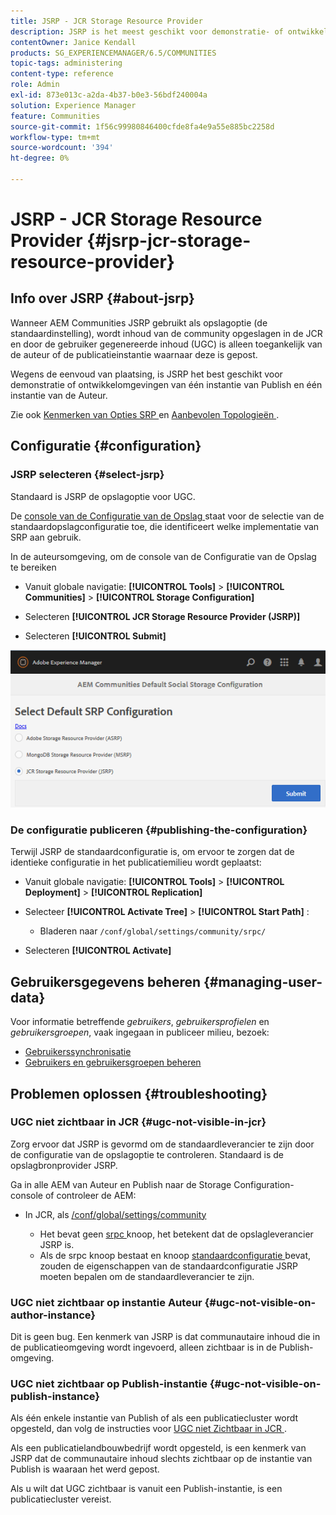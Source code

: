 ```yaml
---
title: JSRP - JCR Storage Resource Provider
description: JSRP is het meest geschikt voor demonstratie- of ontwikkelomgevingen van één Publish-instantie en één Author-instantie
contentOwner: Janice Kendall
products: SG_EXPERIENCEMANAGER/6.5/COMMUNITIES
topic-tags: administering
content-type: reference
role: Admin
exl-id: 873e013c-a2da-4b37-b0e3-56bdf240004a
solution: Experience Manager
feature: Communities
source-git-commit: 1f56c99980846400cfde8fa4e9a55e885bc2258d
workflow-type: tm+mt
source-wordcount: '394'
ht-degree: 0%

---
```


# JSRP - JCR Storage Resource Provider {#jsrp-jcr-storage-resource-provider}

## Info over JSRP {#about-jsrp}

Wanneer AEM Communities JSRP gebruikt als opslagoptie (de standaardinstelling), wordt inhoud van de community opgeslagen in de JCR en door de gebruiker gegenereerde inhoud (UGC) is alleen toegankelijk van de auteur of de publicatieinstantie waarnaar deze is gepost.

Wegens de eenvoud van plaatsing, is JSRP het best geschikt voor demonstratie of ontwikkelomgevingen van één instantie van Publish en één instantie van de Auteur.

Zie ook [ Kenmerken van Opties SRP ](working-with-srp.md#characteristics-of-srp-options) en [ Aanbevolen Topologieën ](topologies.md).

## Configuratie {#configuration}

### JSRP selecteren {#select-jsrp}

Standaard is JSRP de opslagoptie voor UGC.

De [ console van de Configuratie van de Opslag ](srp-config.md) staat voor de selectie van de standaardopslagconfiguratie toe, die identificeert welke implementatie van SRP aan gebruik.

In de auteursomgeving, om de console van de Configuratie van de Opslag te bereiken

* Vanuit globale navigatie: **[!UICONTROL Tools]** > **[!UICONTROL Communities]** > **[!UICONTROL Storage Configuration]**

* Selecteren **[!UICONTROL JCR Storage Resource Provider (JSRP)]**

* Selecteren **[!UICONTROL Submit]**

![ jsrp-configuration ](assets/jsrp-configuration.png)

### De configuratie publiceren {#publishing-the-configuration}

Terwijl JSRP de standaardconfiguratie is, om ervoor te zorgen dat de identieke configuratie in het publicatiemilieu wordt geplaatst:

* Vanuit globale navigatie: **[!UICONTROL Tools]** > **[!UICONTROL Deployment]** > **[!UICONTROL Replication]**
* Selecteer **[!UICONTROL Activate Tree]** > **[!UICONTROL Start Path]** :

   * Bladeren naar `/conf/global/settings/community/srpc/`

* Selecteren **[!UICONTROL Activate]**

## Gebruikersgegevens beheren {#managing-user-data}

Voor informatie betreffende *gebruikers*, *gebruikersprofielen* en *gebruikersgroepen*, vaak ingegaan in publiceer milieu, bezoek:

* [Gebruikerssynchronisatie](sync.md)
* [Gebruikers en gebruikersgroepen beheren](users.md)

## Problemen oplossen {#troubleshooting}

### UGC niet zichtbaar in JCR {#ugc-not-visible-in-jcr}

Zorg ervoor dat JSRP is gevormd om de standaardleverancier te zijn door de configuratie van de opslagoptie te controleren. Standaard is de opslagbronprovider JSRP.

Ga in alle AEM van Auteur en Publish naar de Storage Configuration-console of controleer de AEM:

* In JCR, als [/conf/global/settings/community ](http://localhost:4502/crx/de/index.jsp#/conf/global/settings/community)

   * Het bevat geen [ srpc ](http://localhost:4502/crx/de/index.jsp#/conf/global/settings/community/srpc) knoop, het betekent dat de opslagleverancier JSRP is.
   * Als de srpc knoop bestaat en knoop [ standaardconfiguratie ](http://localhost:4502/crx/de/index.jsp#/conf/global/settings/community/srpc/defaultconfiguration) bevat, zouden de eigenschappen van de standaardconfiguratie JSRP moeten bepalen om de standaardleverancier te zijn.

### UGC niet zichtbaar op instantie Auteur {#ugc-not-visible-on-author-instance}

Dit is geen bug. Een kenmerk van JSRP is dat communautaire inhoud die in de publicatieomgeving wordt ingevoerd, alleen zichtbaar is in de Publish-omgeving.

### UGC niet zichtbaar op Publish-instantie {#ugc-not-visible-on-publish-instance}

Als één enkele instantie van Publish of als een publicatiecluster wordt opgesteld, dan volg de instructies voor [ UGC niet Zichtbaar in JCR ](#ugc-not-visible-in-jcr).

Als een publicatielandbouwbedrijf wordt opgesteld, is een kenmerk van JSRP dat de communautaire inhoud slechts zichtbaar op de instantie van Publish is waaraan het werd gepost.

Als u wilt dat UGC zichtbaar is vanuit een Publish-instantie, is een publicatiecluster vereist.
